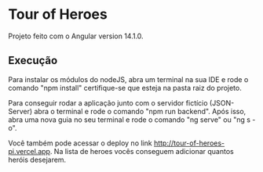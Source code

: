 # Tour of Heroes

Projeto feito com o Angular version 14.1.0.

## Execução

Para instalar os módulos do nodeJS, abra um terminal na sua IDE e rode o comando "npm install" certifique-se que esteja na pasta raiz do projeto.

Para conseguir rodar a aplicação junto com o servidor fictício (JSON-Server) abra o terminal e rode o comando "npm run backend". Após isso, abra uma nova guia no seu terminal e rode o comando "ng serve" ou "ng s -o".

Você também pode acessar o deploy no link http://tour-of-heroes-pi.vercel.app. Na lista de heroes vocês conseguem adicionar quantos heróis desejarem.

